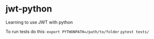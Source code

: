 # jwt-python
Learning to use JWT with python


To run tests do this:
`export PYTHONPATH=/path/to/folder`
`pytest tests/`